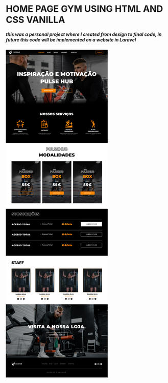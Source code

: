 # **HOME PAGE GYM USING HTML AND CSS VANILLA**
##### this was a personal project where I created from design to final code, in future this code will be implemented on a website in Laravel
![home Page Design](https://github.com/andresantos2460/Gym-Home-Page/blob/c2c33890e5a708831ebd68bd5cb18a8e73a82e46/INDEX.png)
